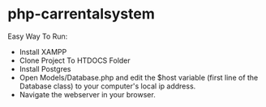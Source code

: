 # php-carrentalsystem

Easy Way To Run:
- Install XAMPP
- Clone Project To HTDOCS Folder
- Install Postgres
- Open Models/Database.php and edit the $host variable (first line of the Database class) to your computer's local ip address. 
- Navigate the webserver in your browser.
